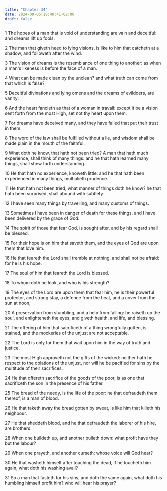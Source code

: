 ```yaml
---
title: "Chapter 34"
date: 2024-09-06T18:40:41+02:00
draft: false
---
```




1 The hopes of a man that is void of understanding are vain and deceitful: and dreams lift up fools.

2 The man that giveth heed to lying visions, is like to him that catcheth at a shadow, and followeth after the wind.

3 The vision of dreams is the resemblance of one thing to another: as when a man's likeness is before the face of a man.

4 What can be made clean by the unclean? and what truth can come from that which is false?

5 Deceitful divinations and lying omens and the dreams of evildoers, are vanity:

6 And the heart fancieth as that of a woman in travail: except it be a vision sent forth from the most High, set not thy heart upon them.

7 For dreams have deceived many, and they have failed that put their trust in them.

8 The word of the law shall be fulfilled without a lie, and wisdom shall be made plain in the mouth of the faithful.

9 What doth he know, that hath not been tried? A man that hath much experience, shall think of many things: and he that hath learned many things, shall shew forth understanding.

10 He that hath no experience, knoweth little: and he that hath been experienced in many things, multiplieth prudence.

11 He that hath not been tried, what manner of things doth he know? he that hath been surprised, shall abound with subtlety.

12 I have seen many things by travelling, and many customs of things.

13 Sometimes I have been in danger of death for these things, and I have been delivered by the grace of God.

14 The spirit of those that fear God, is sought after, and by his regard shall be blessed.

15 For their hope is on him that saveth them, and the eyes of God are upon them that love him.

16 He that feareth the Lord shall tremble at nothing, and shall not be afraid: for he is his hope.

17 The soul of him that feareth the Lord is blessed.

18 To whom doth he look, and who is his strength?

19 The eyes of the Lord are upon them that fear him, he is their powerful protector, and strong stay, a defence from the heat, and a cover from the sun at noon,

20 A preservation from stumbling, and a help from falling: he raiseth up the soul, and enlighteneth the eyes, and giveth health, and life, and blessing.

21 The offering of him that sacrificeth of a thing wrongfully gotten, is stained, and the mockeries of the unjust are not acceptable.

22 The Lord is only for them that wait upon him in the way of truth and justice.

23 The most High approveth not the gifts of the wicked: neither hath he respect to the oblations of the unjust, nor will he be pacified for sins by the multitude of their sacrifices.

24 He that offereth sacrifice of the goods of the poor, is as one that sacrificeth the son in the presence of his father.

25 The bread of the needy, is the life of the poor: he that defraudeth them thereof, is a man of blood.

26 He that taketh away the bread gotten by sweat, is like him that killeth his neighbour.

27 He that sheddeth blood, and he that defraudeth the laborer of his hire, are brothers.

28 When one buildeth up, and another pulleth down: what profit have they but the labour?

29 When one prayeth, and another curseth: whose voice will God hear?

30 He that washeth himself after touching the dead, if he toucheth him again, what doth his washing avail?

31 So a man that fasteth for his sins, and doth the same again, what doth his humbling himself profit him? who will hear his prayer?

